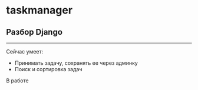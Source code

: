# taskmanager

## Разбор Django

----------

Сейчас умеет:
* Принимать задачу, сохранять ее через админку
* Поиск и сортировка задач

В работе
